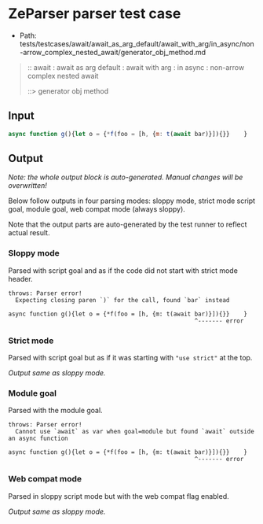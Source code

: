 # ZeParser parser test case

- Path: tests/testcases/await/await_as_arg_default/await_with_arg/in_async/non-arrow_complex_nested_await/generator_obj_method.md

> :: await : await as arg default : await with arg : in async : non-arrow complex nested await
>
> ::> generator obj method

## Input

`````js
async function g(){let o = {*f(foo = [h, {m: t(await bar)}]){}}    }
`````

## Output

_Note: the whole output block is auto-generated. Manual changes will be overwritten!_

Below follow outputs in four parsing modes: sloppy mode, strict mode script goal, module goal, web compat mode (always sloppy).

Note that the output parts are auto-generated by the test runner to reflect actual result.

### Sloppy mode

Parsed with script goal and as if the code did not start with strict mode header.

`````
throws: Parser error!
  Expecting closing paren `)` for the call, found `bar` instead

async function g(){let o = {*f(foo = [h, {m: t(await bar)}]){}}    }
                                                     ^------- error
`````

### Strict mode

Parsed with script goal but as if it was starting with `"use strict"` at the top.

_Output same as sloppy mode._

### Module goal

Parsed with the module goal.

`````
throws: Parser error!
  Cannot use `await` as var when goal=module but found `await` outside an async function

async function g(){let o = {*f(foo = [h, {m: t(await bar)}]){}}    }
                                                     ^------- error
`````


### Web compat mode

Parsed in sloppy script mode but with the web compat flag enabled.

_Output same as sloppy mode._
